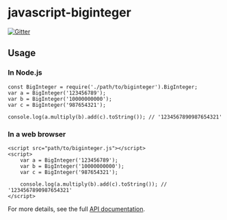 # javascript-biginteger

[![Gitter](https://badges.gitter.im/silentmatt/javascript-biginteger.svg)](https://gitter.im/silentmatt/javascript-biginteger?utm_source=badge&utm_medium=badge&utm_campaign=pr-badge&utm_content=badge)

## Usage

### In Node.js

    const BigInteger = require('./path/to/biginteger').BigInteger;
    var a = BigInteger('123456789');
    var b = BigInteger('10000000000');
    var c = BigInteger('987654321');

    console.log(a.multiply(b).add(c).toString()); // '1234567890987654321'

### In a web browser

    <script src="path/to/biginteger.js"></script>
    <script>
        var a = BigInteger('123456789');
        var b = BigInteger('10000000000');
        var c = BigInteger('987654321');

        console.log(a.multiply(b).add(c).toString()); // '1234567890987654321'
    </script>

For more details, see the full [API documentation](https://silentmatt.com/biginteger-docs/files/biginteger-js.html).
